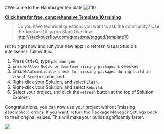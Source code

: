 #Welcome to the Hamburger template
![T10](https://raw.githubusercontent.com/Windows-XAML/Template10/master/Assets/T10%20128x128.png) 

**[Click here for free, comprehensive Template 10 training](https://t.co/jKIJcrzyBj)**

> Do you have technical questions you want to ask the community? Use the `Template10` tag on StackOverflow. http://stackoverflow.com/questions/tagged/template10

Hit `F5` right now and run your new app! To refresh Visual Studio's intellisense, follow this: 

1. Press Ctrl+Q, type `pac man gen` 
1. Ensure `Allow NuGet to download missing packages` is checked.
1. Ensure `Automatically check for missing packages during build in Visual Studio` is checked.  
1. Right-click your Solution, and select `Clean`.
1. Right-click your Solution, and select `Rebuild`.
1. Select your project, and click the `Refresh` button at the top of Solution Explorer.

Congratulations, you can now use your project without "missing assemblies" errors. If you want, return the Package Manager Settings back to their original values. This will make your builds significantly faster.

![](https://raw.githubusercontent.com/Windows-XAML/Template10/master/Assets/GetStarted.gif)

